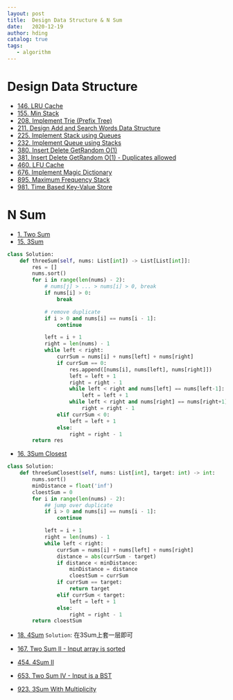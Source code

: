 ```yaml
---
layout: post
title:  Design Data Structure & N Sum
date:   2020-12-19
author: hding
catalog: true
tags:
   - algorithm
---
```

# Design Data Structure

- [146. LRU Cache](https://leetcode.com/problems/lru-cache/)
- [155. Min Stack](https://leetcode.com/problems/min-stack/)
- [208. Implement Trie (Prefix Tree)](https://leetcode.com/problems/implement-trie-prefix-tree/)
- [211. Design Add and Search Words Data Structure](https://leetcode.com/problems/design-add-and-search-words-data-structure/)
- [225. Implement Stack using Queues](https://leetcode.com/problems/implement-stack-using-queues/)
- [232. Implement Queue using Stacks](https://leetcode.com/problems/implement-queue-using-stacks/)
- [380. Insert Delete GetRandom O(1)](https://leetcode.com/problems/insert-delete-getrandom-o1/)
- [381. Insert Delete GetRandom O(1) - Duplicates allowed](https://leetcode.com/problems/insert-delete-getrandom-o1-duplicates-allowed/)
- [460. LFU Cache](https://leetcode.com/problems/lfu-cache/)
- [676. Implement Magic Dictionary](https://leetcode.com/problems/implement-magic-dictionary/)
- [895. Maximum Frequency Stack](https://leetcode.com/problems/maximum-frequency-stack/)
- [981. Time Based Key-Value Store](https://leetcode.com/problems/time-based-key-value-store/)



# N Sum

- [1. Two Sum](https://leetcode.com/problems/two-sum/)
- [15. 3Sum](https://leetcode.com/problems/3sum/)
```python
class Solution:
    def threeSum(self, nums: List[int]) -> List[List[int]]:
        res = []
        nums.sort()
        for i in range(len(nums) - 2):
            # nums[j] > ... > nums[i] > 0, break
            if nums[i] > 0:
                break

            # remove duplicate
            if i > 0 and nums[i] == nums[i - 1]:
                continue

            left = i + 1
            right = len(nums) - 1
            while left < right:
                currSum = nums[i] + nums[left] + nums[right] 
                if currSum == 0:
                    res.append([nums[i], nums[left], nums[right]])
                    left = left + 1
                    right = right - 1
                    while left < right and nums[left] == nums[left-1]:
                        left = left + 1
                    while left < right and nums[right] == nums[right+1]:
                        right = right - 1
                elif currSum < 0:
                    left = left + 1
                else:
                    right = right - 1
        return res
```

- [16. 3Sum Closest](https://leetcode.com/problems/3sum-closest/)
```python
class Solution:
    def threeSumClosest(self, nums: List[int], target: int) -> int:
        nums.sort()
        minDistance = float('inf')
        cloestSum = 0
        for i in range(len(nums) - 2):
            ## jump over duplicate
            if i > 0 and nums[i] == nums[i - 1]:
                continue

            left = i + 1
            right = len(nums) - 1
            while left < right:
                currSum = nums[i] + nums[left] + nums[right]
                distance = abs(currSum - target)
                if distance < minDistance:
                    minDistance = distance
                    cloestSum = currSum
                if currSum == target:
                    return target
                elif currSum < target:
                    left = left + 1
                else:
                    right = right - 1
        return cloestSum
```

- [18. 4Sum](https://leetcode.com/problems/4sum/)
`Solution`: 在3Sum上套一层即可

- [167. Two Sum II - Input array is sorted
](https://leetcode.com/problems/two-sum-ii-input-array-is-sorted/)
- [454. 4Sum II](https://leetcode.com/problems/4sum-ii/)
- [653. Two Sum IV - Input is a BST](https://leetcode.com/problems/two-sum-iv-input-is-a-bst/)
- [923. 3Sum With Multiplicity](https://leetcode.com/problems/3sum-with-multiplicity/)
